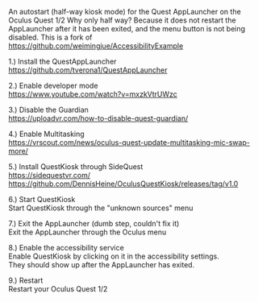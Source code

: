 An autostart (half-way kiosk mode) for the Quest AppLauncher on the Oculus Quest 1/2
Why only half way? Because it does not restart the AppLauncher after it has been exited, and the menu button is not being disabled.
This is a fork of https://github.com/weimingjue/AccessibilityExample

1.) Install the QuestAppLauncher<br>
https://github.com/tverona1/QuestAppLauncher

2.) Enable developer mode<br>
https://www.youtube.com/watch?v=mxzkVtrUWzc

3.) Disable the Guardian<br>
https://uploadvr.com/how-to-disable-quest-guardian/

4.) Enable Multitasking<br>
https://vrscout.com/news/oculus-quest-update-multitasking-mic-swap-more/

5.) Install QuestKiosk through SideQuest<br>
https://sidequestvr.com/<br>
https://github.com/DennisHeine/OculusQuestKiosk/releases/tag/v1.0

6.) Start QuestKiosk <br>
Start QuestKiosk through the "unknown sources" menu

7.) Exit the AppLauncher (dumb step, couldn't fix it)<br>
Exit the AppLauncher through the Oculus menu

8.) Enable the accessibility service<br>
Enable QuestKiosk by clicking on it in the accessibility settings.<br>
They should show up after the AppLauncher has exited.

9.) Restart<br>
Restart your Oculus Quest 1/2
